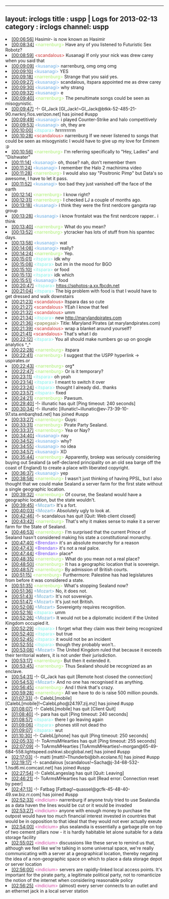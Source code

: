 
---
layout: irclogs
title : uspp | Logs for 2013-02-13
category : irclogs
channel: uspp
---
<li class="logitem"><a href="#00:06:56" name="00:06:56" class="time">[00:06:56]</a> <span class="nick">Hasimir-</span> is now known as <span class="nick">Hasimir</span> </li>
<li class="logitem"><a href="#00:08:34" name="00:08:34" class="time">[00:08:34]</a> <span class="person" style="color:#a8ec6e">&lt;narrenburg&gt;</span> Have any of you listened to Futuristic Sex Robotz? </li>
<li class="logitem"><a href="#00:08:59" name="00:08:59" class="time">[00:08:59]</a> <span class="person" style="color:#ce3130">&lt;scandalous&gt;</span> Kusanagi If only your nick was drew carey when you said that </li>
<li class="logitem"><a href="#00:09:09" name="00:09:09" class="time">[00:09:09]</a> <span class="person" style="color:#6aace3">&lt;kusanagi&gt;</span> narrenburg, omg omg omg </li>
<li class="logitem"><a href="#00:09:10" name="00:09:10" class="time">[00:09:10]</a> <span class="person" style="color:#6aace3">&lt;kusanagi&gt;</span> YES </li>
<li class="logitem"><a href="#00:09:18" name="00:09:18" class="time">[00:09:18]</a> <span class="person" style="color:#a8ec6e">&lt;narrenburg&gt;</span> Strange that you said yes. </li>
<li class="logitem"><a href="#00:09:27" name="00:09:27" class="time">[00:09:27]</a> <span class="person" style="color:#6aace3">&lt;kusanagi&gt;</span> scandalous, itspara appointed me as drew carey </li>
<li class="logitem"><a href="#00:09:30" name="00:09:30" class="time">[00:09:30]</a> <span class="person" style="color:#6aace3">&lt;kusanagi&gt;</span> why strang </li>
<li class="logitem"><a href="#00:09:32" name="00:09:32" class="time">[00:09:32]</a> <span class="person" style="color:#6aace3">&lt;kusanagi&gt;</span> e </li>
<li class="logitem"><a href="#00:09:40" name="00:09:40" class="time">[00:09:40]</a> <span class="person" style="color:#a8ec6e">&lt;narrenburg&gt;</span> The penultimate songs could be seen as misogynistic. </li>
<li class="logitem"><a href="#00:09:47" name="00:09:47" class="time">[00:09:47]</a> -!- <span class="join">GI_Jack</span> [GI_Jack!~GI_Jack@btkk-52-485-21-90.nwrknj.fios.verizon.net] has joined #uspp </li>
<li class="logitem"><a href="#00:09:49" name="00:09:49" class="time">[00:09:49]</a> <span class="person" style="color:#6aace3">&lt;kusanagi&gt;</span> i played Counter-Strike and halo competitively </li>
<li class="logitem"><a href="#00:09:53" name="00:09:53" class="time">[00:09:53]</a> <span class="person" style="color:#6aace3">&lt;kusanagi&gt;</span> oh, they are </li>
<li class="logitem"><a href="#00:10:00" name="00:10:00" class="time">[00:10:00]</a> <span class="person" style="color:#7deee6">&lt;itspara&gt;</span> hrrrrrrrrm </li>
<li class="logitem"><a href="#00:10:28" name="00:10:28" class="time">[00:10:28]</a> <span class="person" style="color:#ce3130">&lt;scandalous&gt;</span> narrenburg If we never listened to songs that could be seen as misogynistic I would have to give up my love for Eminem :p </li>
<li class="logitem"><a href="#00:10:56" name="00:10:56" class="time">[00:10:56]</a> <span class="person" style="color:#a8ec6e">&lt;narrenburg&gt;</span> I'm referring specifically to "Hey, Ladies" and "Dishwater" </li>
<li class="logitem"><a href="#00:11:14" name="00:11:14" class="time">[00:11:14]</a> <span class="person" style="color:#6aace3">&lt;kusanagi&gt;</span> oh, those? nah, don't remember them </li>
<li class="logitem"><a href="#00:11:24" name="00:11:24" class="time">[00:11:24]</a> <span class="person" style="color:#6aace3">&lt;kusanagi&gt;</span> I remember the Halo 2 machinima video </li>
<li class="logitem"><a href="#00:11:28" name="00:11:28" class="time">[00:11:28]</a> <span class="person" style="color:#a8ec6e">&lt;narrenburg&gt;</span> I would also say "Positronic Pimp" but Data's so awesome, I have to let it pass. </li>
<li class="logitem"><a href="#00:11:52" name="00:11:52" class="time">[00:11:52]</a> <span class="person" style="color:#6aace3">&lt;kusanagi&gt;</span> too bad they just vanished off the face of the earth </li>
<li class="logitem"><a href="#00:12:14" name="00:12:14" class="time">[00:12:14]</a> <span class="person" style="color:#a8ec6e">&lt;narrenburg&gt;</span> I know right? </li>
<li class="logitem"><a href="#00:12:31" name="00:12:31" class="time">[00:12:31]</a> <span class="person" style="color:#a8ec6e">&lt;narrenburg&gt;</span> I checked LJ a couple of months ago. </li>
<li class="logitem"><a href="#00:13:18" name="00:13:18" class="time">[00:13:18]</a> <span class="person" style="color:#6aace3">&lt;kusanagi&gt;</span> i think they were the first nerdcore gangsta rap group </li>
<li class="logitem"><a href="#00:13:28" name="00:13:28" class="time">[00:13:28]</a> <span class="person" style="color:#6aace3">&lt;kusanagi&gt;</span> i know frontalot was the first nerdcore rapper.. i think </li>
<li class="logitem"><a href="#00:13:40" name="00:13:40" class="time">[00:13:40]</a> <span class="person" style="color:#a8ec6e">&lt;narrenburg&gt;</span> What do you mean? </li>
<li class="logitem"><a href="#00:13:52" name="00:13:52" class="time">[00:13:52]</a> <span class="person" style="color:#a8ec6e">&lt;narrenburg&gt;</span> ytcracker has lots of stuff from his spamtec days. </li>
<li class="logitem"><a href="#00:13:58" name="00:13:58" class="time">[00:13:58]</a> <span class="person" style="color:#6aace3">&lt;kusanagi&gt;</span> wat </li>
<li class="logitem"><a href="#00:14:08" name="00:14:08" class="time">[00:14:08]</a> <span class="person" style="color:#6aace3">&lt;kusanagi&gt;</span> really? </li>
<li class="logitem"><a href="#00:14:24" name="00:14:24" class="time">[00:14:24]</a> <span class="person" style="color:#a8ec6e">&lt;narrenburg&gt;</span> Yep. </li>
<li class="logitem"><a href="#00:15:01" name="00:15:01" class="time">[00:15:01]</a> <span class="person" style="color:#7deee6">&lt;itspara&gt;</span> idk why </li>
<li class="logitem"><a href="#00:15:08" name="00:15:08" class="time">[00:15:08]</a> <span class="person" style="color:#7deee6">&lt;itspara&gt;</span> but im in the mood for BGO </li>
<li class="logitem"><a href="#00:15:10" name="00:15:10" class="time">[00:15:10]</a> <span class="person" style="color:#7deee6">&lt;itspara&gt;</span> or food </li>
<li class="logitem"><a href="#00:15:13" name="00:15:13" class="time">[00:15:13]</a> <span class="person" style="color:#7deee6">&lt;itspara&gt;</span> idk which </li>
<li class="logitem"><a href="#00:15:51" name="00:15:51" class="time">[00:15:51]</a> <span class="person" style="color:#6aace3">&lt;kusanagi&gt;</span> food </li>
<li class="logitem"><a href="#00:20:47" name="00:20:47" class="time">[00:20:47]</a> <span class="person" style="color:#7deee6">&lt;itspara&gt;</span> <a href="https://sphotos-a.xx.fbcdn.net/hphotos-ash3/69602_489948051067697_60199002_n.jpg" target="_blank">https://sphotos-a.xx.fbcdn.net</a> </li>
<li class="logitem"><a href="#00:21:04" name="00:21:04" class="time">[00:21:04]</a> <span class="person" style="color:#7deee6">&lt;itspara&gt;</span> The big problem with food is that I would have to get dressed and walk downstairs </li>
<li class="logitem"><a href="#00:21:23" name="00:21:23" class="time">[00:21:23]</a> <span class="person" style="color:#ce3130">&lt;scandalous&gt;</span> Itspara das so cute </li>
<li class="logitem"><a href="#00:21:27" name="00:21:27" class="time">[00:21:27]</a> <span class="person" style="color:#ce3130">&lt;scandalous&gt;</span> YEah I know that feel </li>
<li class="logitem"><a href="#00:21:32" name="00:21:32" class="time">[00:21:32]</a> <span class="person" style="color:#ce3130">&lt;scandalous&gt;</span> umm </li>
<li class="logitem"><a href="#00:21:34" name="00:21:34" class="time">[00:21:34]</a> <span class="person" style="color:#7deee6">&lt;itspara&gt;</span> new <a href="http://marylandpirates.com" target="_blank">http://marylandpirates.com</a> </li>
<li class="logitem"><a href="#00:21:36" name="00:21:36" class="time">[00:21:36]</a> <span class="person" style="color:#817e41">&lt;papegaai&gt;</span> Title: Maryland Pirates (at marylandpirates.com) </li>
<li class="logitem"><a href="#00:21:39" name="00:21:39" class="time">[00:21:39]</a> <span class="person" style="color:#ce3130">&lt;scandalous&gt;</span> wrap a blanket around yourself? </li>
<li class="logitem"><a href="#00:21:41" name="00:21:41" class="time">[00:21:41]</a> <span class="person" style="color:#ce3130">&lt;scandalous&gt;</span> That's what I do </li>
<li class="logitem"><a href="#00:22:12" name="00:22:12" class="time">[00:22:12]</a> <span class="person" style="color:#7deee6">&lt;itspara&gt;</span> You all should make numbers go up on google analytics ^_^ </li>
<li class="logitem"><a href="#00:22:28" name="00:22:28" class="time">[00:22:28]</a> <span class="person" style="color:#a8ec6e">&lt;narrenburg&gt;</span> itspara </li>
<li class="logitem"><a href="#00:22:41" name="00:22:41" class="time">[00:22:41]</a> <span class="person" style="color:#a8ec6e">&lt;narrenburg&gt;</span> I suggest that the USPP hyperlink -&gt; uspirates.or </li>
<li class="logitem"><a href="#00:22:43" name="00:22:43" class="time">[00:22:43]</a> <span class="person" style="color:#a8ec6e">&lt;narrenburg&gt;</span> org* </li>
<li class="logitem"><a href="#00:22:47" name="00:22:47" class="time">[00:22:47]</a> <span class="person" style="color:#a8ec6e">&lt;narrenburg&gt;</span> Or is it temporary? </li>
<li class="logitem"><a href="#00:23:11" name="00:23:11" class="time">[00:23:11]</a> <span class="person" style="color:#7deee6">&lt;itspara&gt;</span> oh yeah </li>
<li class="logitem"><a href="#00:23:14" name="00:23:14" class="time">[00:23:14]</a> <span class="person" style="color:#7deee6">&lt;itspara&gt;</span> I meant to switch it over </li>
<li class="logitem"><a href="#00:23:24" name="00:23:24" class="time">[00:23:24]</a> <span class="person" style="color:#7deee6">&lt;itspara&gt;</span> thought I already did.. thanks </li>
<li class="logitem"><a href="#00:23:57" name="00:23:57" class="time">[00:23:57]</a> <span class="person" style="color:#7deee6">&lt;itspara&gt;</span> fixed </li>
<li class="logitem"><a href="#00:24:21" name="00:24:21" class="time">[00:24:21]</a> <span class="person" style="color:#a8ec6e">&lt;narrenburg&gt;</span> Pawsum. </li>
<li class="logitem"><a href="#00:29:40" name="00:29:40" class="time">[00:29:40]</a> -!- <span class="quit">illunatic</span> has quit [Ping timeout: 240 seconds] </li>
<li class="logitem"><a href="#00:30:34" name="00:30:34" class="time">[00:30:34]</a> -!- <span class="join">illunatic</span> [illunatic!~illunatic@ev-73-39-10-97.sta.embarqhsd.net] has joined #uspp </li>
<li class="logitem"><a href="#00:33:27" name="00:33:27" class="time">[00:33:27]</a> <span class="person" style="color:#a8ec6e">&lt;narrenburg&gt;</span> Guys: </li>
<li class="logitem"><a href="#00:33:31" name="00:33:31" class="time">[00:33:31]</a> <span class="person" style="color:#a8ec6e">&lt;narrenburg&gt;</span> Pirate Party Sealand. </li>
<li class="logitem"><a href="#00:33:37" name="00:33:37" class="time">[00:33:37]</a> <span class="person" style="color:#a8ec6e">&lt;narrenburg&gt;</span> Yea or Nay? </li>
<li class="logitem"><a href="#00:34:40" name="00:34:40" class="time">[00:34:40]</a> <span class="person" style="color:#6aace3">&lt;kusanagi&gt;</span> nay </li>
<li class="logitem"><a href="#00:34:52" name="00:34:52" class="time">[00:34:52]</a> <span class="person" style="color:#6aace3">&lt;kusanagi&gt;</span> why? </li>
<li class="logitem"><a href="#00:34:55" name="00:34:55" class="time">[00:34:55]</a> <span class="person" style="color:#6aace3">&lt;kusanagi&gt;</span> no idea </li>
<li class="logitem"><a href="#00:34:57" name="00:34:57" class="time">[00:34:57]</a> <span class="person" style="color:#6aace3">&lt;kusanagi&gt;</span> XD </li>
<li class="logitem"><a href="#00:35:44" name="00:35:44" class="time">[00:35:44]</a> <span class="person" style="color:#a8ec6e">&lt;narrenburg&gt;</span> Apparently, brokep was seriously considering buying out Sealand (a self-declared principality on an old sea barge off the coast of England) to create a place with liberated copyright. </li>
<li class="logitem"><a href="#00:36:37" name="00:36:37" class="time">[00:36:37]</a> <span class="person" style="color:#6aace3">&lt;kusanagi&gt;</span> yep </li>
<li class="logitem"><a href="#00:38:58" name="00:38:58" class="time">[00:38:58]</a> <span class="person" style="color:#a8ec6e">&lt;narrenburg&gt;</span> I wasn't just thinking of having PPSL, but I also thought that we could make Sealand a server farm for the first state without a single geographic location. </li>
<li class="logitem"><a href="#00:39:32" name="00:39:32" class="time">[00:39:32]</a> <span class="person" style="color:#a8ec6e">&lt;narrenburg&gt;</span> Of course, the Sealand would have a geographic location, but the state wouldn't. </li>
<li class="logitem"><a href="#00:39:45" name="00:39:45" class="time">[00:39:45]</a> <span class="person" style="color:#67a9cd">&lt;Mozart&gt;</span> It's a fort. </li>
<li class="logitem"><a href="#00:40:03" name="00:40:03" class="time">[00:40:03]</a> <span class="person" style="color:#67a9cd">&lt;Mozart&gt;</span> Absolutely ugly to look at. </li>
<li class="logitem"><a href="#00:42:46" name="00:42:46" class="time">[00:42:46]</a> -!- <span class="quit">scandalous</span> has quit [Quit: Web client closed] </li>
<li class="logitem"><a href="#00:43:42" name="00:43:42" class="time">[00:43:42]</a> <span class="person" style="color:#a8ec6e">&lt;narrenburg&gt;</span> That's why it makes sense to make it a server farm for the State of Sealand. </li>
<li class="logitem"><a href="#00:46:53" name="00:46:53" class="time">[00:46:53]</a> <span class="person" style="color:#a8ec6e">&lt;narrenburg&gt;</span> I'm surprised that the current Prince of Sealand hasn't considered making his state a constitutional monarchy. </li>
<li class="logitem"><a href="#00:47:40" name="00:47:40" class="time">[00:47:40]</a> <span class="person" style="color:#6e49f3">&lt;Brendan&gt;</span> it's an absolute monarchy for a reason  </li>
<li class="logitem"><a href="#00:47:43" name="00:47:43" class="time">[00:47:43]</a> <span class="person" style="color:#6e49f3">&lt;Brendan&gt;</span> it's not a real palce. </li>
<li class="logitem"><a href="#00:47:44" name="00:47:44" class="time">[00:47:44]</a> <span class="person" style="color:#6e49f3">&lt;Brendan&gt;</span> place*  </li>
<li class="logitem"><a href="#00:48:35" name="00:48:35" class="time">[00:48:35]</a> <span class="person" style="color:#a8ec6e">&lt;narrenburg&gt;</span> What do you mean not a real place? </li>
<li class="logitem"><a href="#00:48:50" name="00:48:50" class="time">[00:48:50]</a> <span class="person" style="color:#a8ec6e">&lt;narrenburg&gt;</span> It has a geographic location that is sovereign. </li>
<li class="logitem"><a href="#00:48:57" name="00:48:57" class="time">[00:48:57]</a> <span class="person" style="color:#a8ec6e">&lt;narrenburg&gt;</span> By admission of British courts. </li>
<li class="logitem"><a href="#00:51:15" name="00:51:15" class="time">[00:51:15]</a> <span class="person" style="color:#a8ec6e">&lt;narrenburg&gt;</span> Furthermore: Palestine has had legislatures from before it was considered a state. </li>
<li class="logitem"><a href="#00:51:35" name="00:51:35" class="time">[00:51:35]</a> <span class="person" style="color:#a8ec6e">&lt;narrenburg&gt;</span> What's stopping Sealand now? </li>
<li class="logitem"><a href="#00:51:36" name="00:51:36" class="time">[00:51:36]</a> <span class="person" style="color:#67a9cd">&lt;Mozart&gt;</span> No, it does not. </li>
<li class="logitem"><a href="#00:51:43" name="00:51:43" class="time">[00:51:43]</a> <span class="person" style="color:#67a9cd">&lt;Mozart&gt;</span> It's not sovereign. </li>
<li class="logitem"><a href="#00:51:47" name="00:51:47" class="time">[00:51:47]</a> <span class="person" style="color:#67a9cd">&lt;Mozart&gt;</span> It's just not British. </li>
<li class="logitem"><a href="#00:52:08" name="00:52:08" class="time">[00:52:08]</a> <span class="person" style="color:#67a9cd">&lt;Mozart&gt;</span> Sovereignty requires recognition. </li>
<li class="logitem"><a href="#00:52:16" name="00:52:16" class="time">[00:52:16]</a> <span class="person" style="color:#7deee6">&lt;itspara&gt;</span> umm </li>
<li class="logitem"><a href="#00:52:26" name="00:52:26" class="time">[00:52:26]</a> <span class="person" style="color:#67a9cd">&lt;Mozart&gt;</span> It would not be a diplomatic incident if the United Kingdom occupied it. </li>
<li class="logitem"><a href="#00:52:29" name="00:52:29" class="time">[00:52:29]</a> <span class="person" style="color:#7deee6">&lt;itspara&gt;</span> I forget what they claim was their being recognized </li>
<li class="logitem"><a href="#00:52:40" name="00:52:40" class="time">[00:52:40]</a> <span class="person" style="color:#7deee6">&lt;itspara&gt;</span> but true </li>
<li class="logitem"><a href="#00:52:45" name="00:52:45" class="time">[00:52:45]</a> <span class="person" style="color:#7deee6">&lt;itspara&gt;</span> it would not be an incident </li>
<li class="logitem"><a href="#00:52:55" name="00:52:55" class="time">[00:52:55]</a> <span class="person" style="color:#7deee6">&lt;itspara&gt;</span> though they probably won't.. </li>
<li class="logitem"><a href="#00:53:08" name="00:53:08" class="time">[00:53:08]</a> <span class="person" style="color:#67a9cd">&lt;Mozart&gt;</span> The United Kingdom ruled that because it exceeds their territorial waters, it is not under their jurisdiction. </li>
<li class="logitem"><a href="#00:53:17" name="00:53:17" class="time">[00:53:17]</a> <span class="person" style="color:#a8ec6e">&lt;narrenburg&gt;</span> But then it extended it. </li>
<li class="logitem"><a href="#00:53:45" name="00:53:45" class="time">[00:53:45]</a> <span class="person" style="color:#a8ec6e">&lt;narrenburg&gt;</span> Thus Sealand should be recognized as an enclave. </li>
<li class="logitem"><a href="#00:54:31" name="00:54:31" class="time">[00:54:31]</a> -!- <span class="quit">GI_Jack</span> has quit [Remote host closed the connection] </li>
<li class="logitem"><a href="#00:54:53" name="00:54:53" class="time">[00:54:53]</a> <span class="person" style="color:#67a9cd">&lt;Mozart&gt;</span> And no one has recognised it as anything. </li>
<li class="logitem"><a href="#00:56:45" name="00:56:45" class="time">[00:56:45]</a> <span class="person" style="color:#a8ec6e">&lt;narrenburg&gt;</span> And I think that's crazy. </li>
<li class="logitem"><a href="#00:59:28" name="00:59:28" class="time">[00:59:28]</a> <span class="person" style="color:#a8ec6e">&lt;narrenburg&gt;</span> All we have to do is raise 500 million pounds. </li>
<li class="logitem"><a href="#01:07:33" name="01:07:33" class="time">[01:07:33]</a> -!- <span class="join">CalebL[mobile]</span> [CalebL[mobile]!~CalebLpho@24.197.zij.mz] has joined #uspp </li>
<li class="logitem"><a href="#01:08:07" name="01:08:07" class="time">[01:08:07]</a> -!- <span class="quit">CalebL[mobile]</span> has quit [Client Quit] </li>
<li class="logitem"><a href="#01:08:40" name="01:08:40" class="time">[01:08:40]</a> -!- <span class="quit">para</span> has quit [Ping timeout: 240 seconds] </li>
<li class="logitem"><a href="#01:08:57" name="01:08:57" class="time">[01:08:57]</a> <span class="person" style="color:#7deee6">&lt;itspara&gt;</span> there I go leaving again </li>
<li class="logitem"><a href="#01:09:06" name="01:09:06" class="time">[01:09:06]</a> <span class="person" style="color:#7deee6">&lt;itspara&gt;</span> phones still not dead tho </li>
<li class="logitem"><a href="#01:09:07" name="01:09:07" class="time">[01:09:07]</a> <span class="person" style="color:#7deee6">&lt;itspara&gt;</span> wut </li>
<li class="logitem"><a href="#01:10:30" name="01:10:30" class="time">[01:10:30]</a> -!- <span class="quit">CalebL[phone]</span> has quit [Ping timeout: 250 seconds] </li>
<li class="logitem"><a href="#02:05:33" name="02:05:33" class="time">[02:05:33]</a> -!- <span class="quit">ToArmsMHearties</span> has quit [Ping timeout: 255 seconds] </li>
<li class="logitem"><a href="#02:07:09" name="02:07:09" class="time">[02:07:09]</a> -!- <span class="join">ToArmsMHearties</span> [ToArmsMHearties!~morgan@65-49-684-558.lightspeed.oshkwi.sbcglobal.net] has joined #uspp </li>
<li class="logitem"><a href="#02:17:03" name="02:17:03" class="time">[02:17:03]</a> -!- <span class="join">matti</span> [matti!~Thunderbi@bih.ecolane.fi] has joined #uspp </li>
<li class="logitem"><a href="#02:19:17" name="02:19:17" class="time">[02:19:17]</a> -!- <span class="join">scandalous</span> [scandalous!~Sacha@j-34-68-532-1.hsd6.mi.comcast.net] has joined #uspp </li>
<li class="logitem"><a href="#02:27:54" name="02:27:54" class="time">[02:27:54]</a> -!- <span class="quit">CalebLangeslag</span> has quit [Quit: Leaving] </li>
<li class="logitem"><a href="#02:46:21" name="02:46:21" class="time">[02:46:21]</a> -!- <span class="quit">ToArmsMHearties</span> has quit [Read error: Connection reset by peer] </li>
<li class="logitem"><a href="#02:47:13" name="02:47:13" class="time">[02:47:13]</a> -!- <span class="join">Fatbag</span> [Fatbag!~quassel@gcfk-45-48-40-49.sw.biz.rr.com] has joined #uspp </li>
<li class="logitem"><a href="#02:52:33" name="02:52:33" class="time">[02:52:33]</a> <span class="person" style="color:#ce429e">&lt;indicium&gt;</span> narrenburg if anyone truly tried to use Sealandia as a data haven the lines would be cut or it would be invaded </li>
<li class="logitem"><a href="#02:53:27" name="02:53:27" class="time">[02:53:27]</a> <span class="person" style="color:#ce429e">&lt;indicium&gt;</span> anyone with enough money to purchase the outpost would have too much financial interest invested in countries that would be in opposition to that ideal that they would not ever actually exeute </li>
<li class="logitem"><a href="#02:54:00" name="02:54:00" class="time">[02:54:00]</a> <span class="person" style="color:#ce429e">&lt;indicium&gt;</span> plus sealandia is essentially a garbage pile on top of two cement pillars now - it is hardly habitable let alone suitable for a data storage facility </li>
<li class="logitem"><a href="#02:55:02" name="02:55:02" class="time">[02:55:02]</a> <span class="person" style="color:#ce429e">&lt;indicium&gt;</span> discussions like these serve to remind us that, although we feel like we're talking in some universal space, we're really communicating with a server at a geographical location, thereby negating the idea of a non-geographic space on which to place a data storage depot or server location </li>
<li class="logitem"><a href="#02:56:00" name="02:56:00" class="time">[02:56:00]</a> <span class="person" style="color:#ce429e">&lt;indicium&gt;</span> servers are rapidly-linked local access points.  It's important for the pirate party, a legitimate political party, not to romanticize the notion of the internet when considering reasonable policy </li>
<li class="logitem"><a href="#02:56:25" name="02:56:25" class="time">[02:56:25]</a> <span class="person" style="color:#ce429e">&lt;indicium&gt;</span> (almost) every server connects to an outlet and an ethernet jack in a local server station </li>


